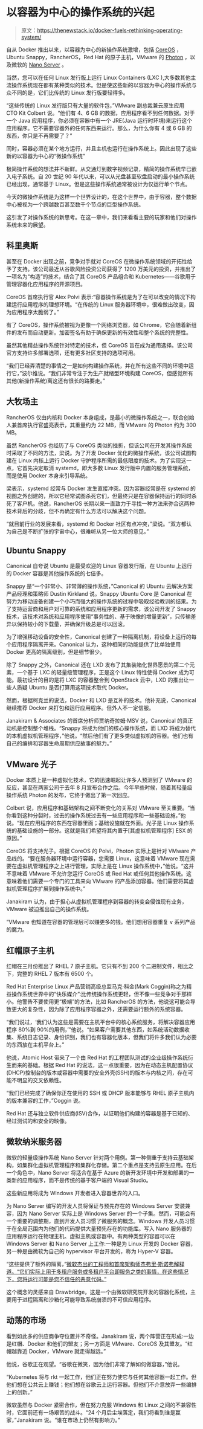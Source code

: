 # 以容器为中心的操作系统的兴起

> 原文：<https://thenewstack.io/docker-fuels-rethinking-operating-system/>

自从 Docker 推出以来，以容器为中心的新操作系统激增，包括 [CoreOS](https://coreos.com/using-coreos/) ，Ubuntu Snappy，RancherOS，Red Hat 的原子主机，VMware 的 [Photon](https://blogs.vmware.com/cloudnative/introducing-photon/) ，以及微软的 [Nano Server](https://technet.microsoft.com/en-us/library/mt126167.aspx) 。

当然，您可以在任何 Linux 发行版上运行 Linux Containers (LXC ),大多数其他主流操作系统现在都有某种类似的技术。但是使这些新的以容器为中心的操作系统与众不同的是，它们比传统的 Linux 发行版要轻得多。

“这些传统的 Linux 发行版只有大量的软件包，”VMware 副总裁兼云原生应用 CTO Kit Colbert 说。“他们有 4、6 GB 的数据，应用程序看不到任何数据。对于一个 Java 应用程序，你必须在容器中有一个 JRE(Java 运行时环境)来运行这个应用程序。它不需要容器外的任何东西来运行。那么，为什么你有 4 或 6 GB 的东西，你只是不再需要了？”

同时，容器必须在某个地方运行，并且主机也运行在操作系统上。因此出现了这些新的以容器为中心的“微操作系统”

极简操作系统的想法并不新鲜。从交通灯到数字视频记录，精简的操作系统早已嵌入电子系统。自 20 世纪 90 年代以来，可以从光盘甚至软盘启动的最小操作系统已经出现，通常基于 Linux。但是这些操作系统通常被设计为仅运行单个节点。

今天的微操作系统是为这样一个世界设计的，在这个世界中，由于容器，整个数据中心被视为一个跨越数百甚至数千个节点的巨型操作系统。

这引发了对操作系统的新思考。在这一章中，我们来看看主要的玩家和他们对操作系统未来的展望。

## 科里奥斯

甚至在 Docker 出现之前，竞争对手就对 CoreOS 在微操作系统领域的开拓性给予了支持。该公司最近从谷歌风险投资公司获得了 1200 万美元的投资，并推出了一项名为“构造”的技术，结合了其 CoreOS 产品组合和 Kubernetes——谷歌用于管理容器化应用程序的开源项目。

CoreOS 首席执行官 Alex Polvi 表示:“容器操作系统是为了在可以改变的情况下构建运行应用程序的理想环境。“在传统的 Linux 服务器环境中，很难做出改变，因为应用程序太脆弱了。”

有了 CoreOS，操作系统被视为更像一个网络浏览器，如 Chrome，它会随着新组件的发布而自动更新。加密签名有助于确保更新的有效性和整个系统的完整性。

虽然其他精益操作系统针对特定的技术，但 CoreOS 旨在成为通用选择。该公司官方支持许多部署选项，还有更多社区支持的选项可用。

“我们已经弄清楚的事情之一是如何构建操作系统，并在所有这些不同的环境中运行它，”波尔维说。“我们非常专注于为生产就绪型环境构建 CoreOS，但感觉所有其他(新操作系统)离这还有很长的路要走。”

## 大牧场主

RancherOS 仅由内核和 Docker 本身组成，是最小的微操作系统之一，联合创始人兼首席执行官盛亮表示，其重量约为 22 MB，而 VMware 的 Photon 约为 300 MB。

虽然 RancherOS 也经历了与 CoreOS 类似的挫折，但该公司在开发其操作系统时采取了不同的方法，梁说。为了开发 Docker 优化的微操作系统，该公司试图构建在 Linux 内核上运行 Docker 守护程序所需的最低限度的技术。为了实现这一点，它首先决定取消 systemd，即大多数 Linux 发行版中内置的服务管理系统，而是使用 Docker 本身来引导系统。

梁表示，systemd 经常与 Docker 发生直接冲突。因为容器经常是在 systemd 的视图之外创建的，所以它经常试图杀死它们，但最终只是在容器保持运行的同时杀死了客户机。他说，RancherOS 长期以来一直致力于寻找一种方法来弥合这两种技术背后的分歧，但不再确定有什么方法可以解决这个问题。

“就目前行业的发展来看，systemd 和 Docker 社区有点冲突，”梁说。“双方都认为自己是不断扩张的宇宙中心，很难听从另一位大师的意见。”

## Ubuntu Snappy

Canonical 自夸说 Ubuntu 是最受欢迎的 Linux 容器发行版，在 Ubuntu 上运行的 Docker 容器是其他操作系统的七倍多。

Snappy 是“一个非常小、非常薄的操作系统，”Canonical 的 Ubuntu 云解决方案产品经理和策略师 Dustin Kirkland 说。Snappy Ubuntu Core 是 Canonical 在努力为移动设备创建一个小巧而强大的操作系统的过程中吸取经验教训的结果。为了支持运营商和用户对可靠的系统和应用程序更新的需求，该公司开发了 Snappy 技术，该技术对系统和应用程序使用“事务性的、基于映像的增量更新”，只传输差异以保持较小的下载量，并确保升级总是可以回滚。

为了增强移动设备的安全性，Canonical 创建了一种隔离机制，将设备上运行的每个应用程序隔离开来。Canonical 认为，这种相同的功能提供了比单独使用 Docker 更高的隔离级别，但是细节很少。

除了 Snappy 之外，Canonical 还在 LXD 发布了其集装箱化世界愿景的第二个元素，一个基于 LXC 的轻量级管理程序，正是这个 Linux 特性使得 Docker 成为可能。最初设计的目的是将 LXC 的容器整合到 OpenStack 云中，LXD 的推出让一些人质疑 Ubuntu 是否打算用这项技术取代 Docker。

然而，根据柯克兰的说法，Docker 和 LXD 是互补的技术。他补充说，Canonical 继续推荐 Docker 来打包和运行应用程序。但外人不一定信服。

Janakiram & Associates 的首席分析师贾纳奇拉姆·MSV 说，Canonical 的真正动机是控制整个堆栈。“Snappy 将成为他们的核心操作系统，而 LXD 将成为替代的本机虚拟机管理程序，”他说。“然后他们有了更多类似虚拟机的容器。他们也有自己的编排和容器生命周期供应故事的魅力。”

## VMware 光子

Docker 本质上是一种虚拟化技术，它的迅速崛起让许多人预测到了 VMware 的反应，甚至在两家公司于去年 8 月宣布合作之后。今年早些时候，随着其轻量级操作系统 Photon 的发布，它终于做出了第一次回应。

Colbert 说，应用程序和基础架构之间不断变化的关系对 VMware 至关重要。“当你看到这种分裂时，过去的操作系统过去有一些应用程序和一些基础设施，”他说。“现在应用程序的东西在容器里面；基础设施就在外面。光子是 Linux 操作系统的基础设施的一部分。这就是我们希望将其内置于[其虚拟机管理程序] ESX 的原因。”

CoreOS 将支持光子。根据 CoreOS 的 Polvi，Photon 实际上是针对 VMware 产品线的。“要在服务器环境中运行容器，您需要 Linux，这意味着 VMware 现在需要在虚拟机管理程序之上进行管理，实际上是在 Linux 操作系统中，”他说。“这并不意味着 VMware 不允许您运行 CoreOS 或 Red Hat 或任何其他操作系统。这意味着他们需要一个专门的工具来向 VMware 的产品添加容器。他们需要将其虚拟机管理程序扩展到操作系统中。”

Janakiram 认为，由于担心从虚拟机管理程序到容器的转变会侵蚀现有业务，VMware 被迫推出自己的操作系统。

“VMware 也知道在容器的管理层可以赚更多的钱。他们想用容器重复 v 系列产品的魔力。

## 红帽原子主机

红帽在三月份推出了 RHEL 7 原子主机。它只有不到 200 个二进制文件，相比之下，完整的 RHEL 7 版本有 6500 个。

Red Hat Enterprise Linux 产品营销高级总监马克·科金(Mark Coggin)称之为精益操作系统世界中的“快乐媒介”:比传统操作系统更轻，但不像一些竞争对手那样小。他警告不要使用更“极端”的方法，比如 RancherOS 的方法，他说这可能会导致更大的复杂性，因为除了应用程序容器之外，还需要运行额外的系统容器。

“我们说过，‘我们认为这些是需要在主机平台中的核心系统服务，将解决容器应用程序 80%到 90%的用例，’”他说。“如果客户需要其他东西，如系统活动数据收集、系统日志记录、身份识别，我们也有容器化版本，但我们将许多我们认为必要的东西放在主机平台上。”

他说，Atomic Host 带来了一个由 Red Hat 的工程团队测试的企业级操作系统衍生而来的基础。根据 Red Hat 的说法，这一点很重要，因为在动态主机配置协议(DHCP)控制台的版本或容器中需要的安全外壳(SSH)的版本与内核之间，存在可能不明显的交叉依赖性。

“我们已经完成了确保你正在使用的 SSH 或 DHCP 版本能够与 RHEL 原子主机内的版本兼容的工作，”Coggin 说。

Red Hat 还与独立软件供应商(ISV)合作，以证明他们构建的容器是基于已知的、经过测试的和安全的映像。

## 微软纳米服务器

微软的轻量级操作系统 Nano Server 针对两个用例。第一种侧重于支持云基础架构，如集群化虚拟机管理程序和集群化存储。第二个重点是支持云原生应用。在后一个角色中，Nano Server 将适合在基于 Azure 的新开发环境中开发和部署的一类新的应用程序，而不是传统的基于客户端的 Visual Studio。

这些新应用将成为 Windows 开发者进入容器世界的入口。

为 Nano Server 编写的开发人员将保证与预先存在的 Windows Server 安装兼容，因为 Nano Server 实际上是 Windows Server 的一个子集。然而，可能会有一个重要的调整期，直到开发人员习惯了微服务的概念。Windows 开发人员习惯于在全局范围内为他们的代码提供大量预先存在的功能库。写入 Nano 服务器的应用程序运行在物理主机、虚拟主机或容器中。有两种类型的容器可以在 Windows Server 和 Nano Server 上工作:一种是为 Linux 开发的 Docker 容器，另一种是由微软为自己的 hypervisor 平台开发的，称为 Hyper-V 容器。

“这些提供了额外的隔离，”[微软杰出的工程师和首席架构师杰弗里·斯诺弗解释道。“它们实际上用于多租户服务或多租户平台即服务之类的事情，在这些情况下，您将运行可能是您不信任的恶意代码。”](https://thenewstack.io/microsofts-lightweight-os-and-its-deep-linux-connection/)

这个概念的灵感来自 Drawbridge，这是一个由微软研究院开发的容器化系统，主要用于进程隔离和沙箱化可能导致系统崩溃的不可信应用程序。

## 动荡的市场

看到如此多的供应商争夺位置并不奇怪。Janakiram 说，两个阵营正在形成:一边是红帽、Docker 和他们的盟友；另一方面是 VMware、CoreOS 及其盟友。“红帽越靠近 Docker，VMware 就走得越远。”

他说，谷歌正在观望。“谷歌在微笑，因为他们非常了解如何做容器，”他说。

“Kubernetes 将与 rkt 一起工作，他们正在努力使它与任何其他容器一起工作。但他们想在公共云上赚钱；他们想在谷歌云上运行容器。但他们不介意放弃一些编排上的创新。”

微软虽然与 Docker 紧密合作，但在努力克服 Windows 和 Linux 之间的不兼容性时，它面前还有一场艰苦的战斗。“24 个月后尘埃落定，我们将看到谁是赢家，”Janakiram 说。“谁在市场上仍然有影响力。”

<svg xmlns:xlink="http://www.w3.org/1999/xlink" viewBox="0 0 68 31" version="1.1"><title>Group</title> <desc>Created with Sketch.</desc></svg>